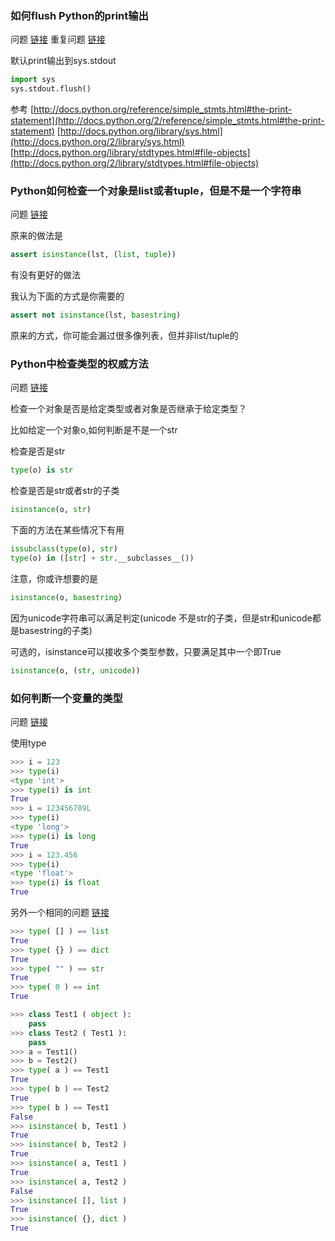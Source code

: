
### 如何flush Python的print输出

问题 [链接](http://stackoverflow.com/questions/230751/how-to-flush-output-of-python-print)
重复问题 [链接](http://stackoverflow.com/questions/107705/python-output-buffering)

默认print输出到sys.stdout
```py
import sys
sys.stdout.flush()
```
参考
[http://docs.python.org/reference/simple_stmts.html#the-print-statement](http://docs.python.org/2/reference/simple_stmts.html#the-print-statement)
[http://docs.python.org/library/sys.html](http://docs.python.org/2/library/sys.html)
[http://docs.python.org/library/stdtypes.html#file-objects](http://docs.python.org/2/library/stdtypes.html#file-objects)

### Python如何检查一个对象是list或者tuple，但是不是一个字符串

问题 [链接](http://stackoverflow.com/questions/1835018/python-check-if-an-object-is-a-list-or-tuple-but-not-string)

原来的做法是
```py
assert isinstance(lst, (list, tuple))
```
有没有更好的做法

我认为下面的方式是你需要的
```py
assert not isinstance(lst, basestring)
```
原来的方式，你可能会漏过很多像列表，但并非list/tuple的

### Python中检查类型的权威方法

问题 [链接](http://stackoverflow.com/questions/152580/whats-the-canonical-way-to-check-for-type-in-python)

检查一个对象是否是给定类型或者对象是否继承于给定类型？

比如给定一个对象o,如何判断是不是一个str

检查是否是str
```py
type(o) is str
```
检查是否是str或者str的子类
```py
isinstance(o, str)
```
下面的方法在某些情况下有用
```py
issubclass(type(o), str)
type(o) in ([str] + str.__subclasses__())
```
注意，你或许想要的是
```py
isinstance(o, basestring)
```
因为unicode字符串可以满足判定(unicode 不是str的子类，但是str和unicode都是basestring的子类)

可选的，isinstance可以接收多个类型参数，只要满足其中一个即True
```py
isinstance(o, (str, unicode))
```
### 如何判断一个变量的类型

问题 [链接](http://stackoverflow.com/questions/402504/how-to-determine-the-variable-type-in-python)

使用type
```py
>>> i = 123
>>> type(i)
<type 'int'>
>>> type(i) is int
True
>>> i = 123456789L
>>> type(i)
<type 'long'>
>>> type(i) is long
True
>>> i = 123.456
>>> type(i)
<type 'float'>
>>> type(i) is float
True
```
另外一个相同的问题  [链接](http://stackoverflow.com/questions/2225038/python-determine-the-type-of-an-object)
```py
>>> type( [] ) == list
True
>>> type( {} ) == dict
True
>>> type( "" ) == str
True
>>> type( 0 ) == int
True

>>> class Test1 ( object ):
    pass
>>> class Test2 ( Test1 ):
    pass
>>> a = Test1()
>>> b = Test2()
>>> type( a ) == Test1
True
>>> type( b ) == Test2
True
>>> type( b ) == Test1
False
>>> isinstance( b, Test1 )
True
>>> isinstance( b, Test2 )
True
>>> isinstance( a, Test1 )
True
>>> isinstance( a, Test2 )
False
>>> isinstance( [], list )
True
>>> isinstance( {}, dict )
True
```
